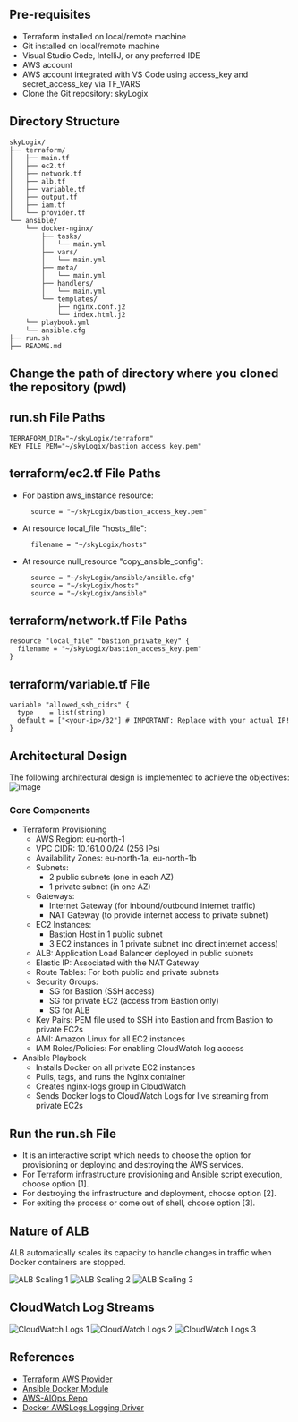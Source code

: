## Pre-requisites

* Terraform installed on local/remote machine
* Git installed on local/remote machine
* Visual Studio Code, IntelliJ, or any preferred IDE
* AWS account
* AWS account integrated with VS Code using access\_key and secret\_access\_key via TF\_VARS
* Clone the Git repository: skyLogix

## Directory Structure

    skyLogix/
    ├── terraform/
    │   ├── main.tf
    │   ├── ec2.tf
    │   ├── network.tf
    │   ├── alb.tf
    │   ├── variable.tf
    │   ├── output.tf
    │   ├── iam.tf
    │   └── provider.tf
    └── ansible/
        └── docker-nginx/
            ├── tasks/
            │   └── main.yml
            ├── vars/
            │   └── main.yml
            ├── meta/
            │   └── main.yml
            ├── handlers/
            │   └── main.yml
            └── templates/
                ├── nginx.conf.j2
                └── index.html.j2
        └── playbook.yml
        └── ansible.cfg
    ├── run.sh
    ├── README.md

## Change the path of directory where you cloned the repository (pwd)
## run.sh File Paths

    TERRAFORM_DIR="~/skyLogix/terraform"
    KEY_FILE_PEM="~/skyLogix/bastion_access_key.pem"

## terraform/ec2.tf File Paths

* For bastion aws\_instance resource:

        source = "~/skyLogix/bastion_access_key.pem"

* At resource local\_file "hosts\_file":

        filename = "~/skyLogix/hosts"

* At resource null\_resource "copy\_ansible\_config":

        source = "~/skyLogix/ansible/ansible.cfg"
        source = "~/skyLogix/hosts"
        source = "~/skyLogix/ansible"

## terraform/network.tf File Paths

    resource "local_file" "bastion_private_key" {
      filename = "~/skyLogix/bastion_access_key.pem"
    }

## terraform/variable.tf File

    variable "allowed_ssh_cidrs" {
      type    = list(string)
      default = ["<your-ip>/32"] # IMPORTANT: Replace with your actual IP!
    }

## Architectural Design

The following architectural design is implemented to achieve the objectives:
![image](https://github.com/user-attachments/assets/89123d5e-22f5-4847-96f6-c87bb98cb32f)

### Core Components

* Terraform Provisioning
    * AWS Region: eu-north-1
    * VPC CIDR: 10.161.0.0/24 (256 IPs)
    * Availability Zones: eu-north-1a, eu-north-1b
    * Subnets:
        * 2 public subnets (one in each AZ)
        * 1 private subnet (in one AZ)
    * Gateways:
        * Internet Gateway (for inbound/outbound internet traffic)
        * NAT Gateway (to provide internet access to private subnet)
    * EC2 Instances:
        * Bastion Host in 1 public subnet
        * 3 EC2 instances in 1 private subnet (no direct internet access)
    * ALB: Application Load Balancer deployed in public subnets
    * Elastic IP: Associated with the NAT Gateway
    * Route Tables: For both public and private subnets
    * Security Groups:
        * SG for Bastion (SSH access)
        * SG for private EC2 (access from Bastion only)
        * SG for ALB
    * Key Pairs: PEM file used to SSH into Bastion and from Bastion to private EC2s
    * AMI: Amazon Linux for all EC2 instances
    * IAM Roles/Policies: For enabling CloudWatch log access
* Ansible Playbook
    * Installs Docker on all private EC2 instances
    * Pulls, tags, and runs the Nginx container
    * Creates nginx-logs group in CloudWatch
    * Sends Docker logs to CloudWatch Logs for live streaming from private EC2s

## Run the run.sh File

* It is an interactive script which needs to choose the option for provisioning or deploying and destroying the AWS services.
* For Terraform infrastructure provisioning and Ansible script execution, choose option \[1].
* For destroying the infrastructure and deployment, choose option \[2].
* For exiting the process or come out of shell, choose option \[3].

##   Nature of ALB

ALB automatically scales its capacity to handle changes in traffic when Docker containers are stopped.

![ALB Scaling 1](https://github.com/user-attachments/assets/7e919947-edcb-48a4-b7ea-840dd75f8c42)
![ALB Scaling 2](https://github.com/user-attachments/assets/43344004-b189-4729-8202-450f98c8f496)
![ALB Scaling 3](https://github.com/user-attachments/assets/696e65dc-a770-4959-86f8-d3e66efbd65b)

##   CloudWatch Log Streams

![CloudWatch Logs 1](https://github.com/user-attachments/assets/b21ec37f-f018-493c-86d1-54e31cde33ba)
![CloudWatch Logs 2](https://github.com/user-attachments/assets/5e89c60f-dfd0-49aa-842a-5d5081c567ff)
![CloudWatch Logs 3](https://github.com/user-attachments/assets/07cee849-4de1-43e4-9090-3759874db325)

##   References

* [Terraform AWS Provider](https://registry.terraform.io/providers/hashicorp/aws/latest/docs/resources)
* [Ansible Docker Module](https://docs.ansible.com/ansible/latest/collections/community/docker/docker_image_module.html)
* [AWS-AIOps Repo](https://github.com/sravanchandra74/AWS-AIOps)
* [Docker AWSLogs Logging Driver](https://docs.docker.com/engine/logging/drivers/awslogs/)


